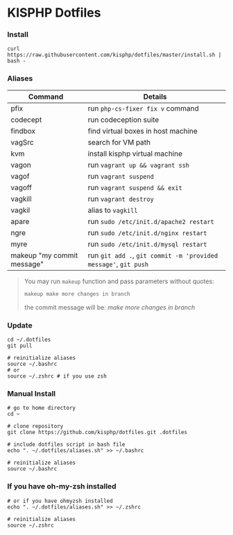 # KISPHP Dotfiles

### Install

```
curl https://raw.githubusercontent.com/kisphp/dotfiles/master/install.sh | bash -
```

### Aliases

| Command | Details |
| --- | --- |
| pfix | run `php-cs-fixer fix v` command |
| codecept | run codeception suite |
| findbox | find virtual boxes in host machine |
| vagSrc | search for VM path |
| kvm | install kisphp virtual machine |
| vagon | run `vagrant up && vagrant ssh` |
| vagof | run `vagrant suspend` |
| vagoff | run `vagrant suspend && exit` |
| vagkill | run `vagrant destroy` |
| vagkil | alias to `vagkill` |
| apare | run `sudo /etc/init.d/apache2 restart` |
| ngre | run `sudo /etc/init.d/nginx restart` |
| myre | run `sudo /etc/init.d/mysql restart` |
| makeup "my commit message" | run `git add .`, `git commit -m 'provided message'`, `git push` |

> You may run `makeup` function and pass parameters without quotes:
>
> ```bash
> makeup make more changes in branch
> ```
> the commit message will be: *make more changes in branch*
>

### Update

```
cd ~/.dotfiles
git pull

# reinitialize aliases
source ~/.bashrc
# or
source ~/.zshrc # if you use zsh
```

### Manual Install

```
# go to home directory
cd ~ 

# clone repository
git clone https://github.com/kisphp/dotfiles.git .dotfiles

# include dotfiles script in bash file
echo ". ~/.dotfiles/aliases.sh" >> ~/.bashrc

# reinitialize aliases
source ~/.bashrc
```

### If you have oh-my-zsh installed
```
# or if you have ohmyzsh installed
echo ". ~/.dotfiles/aliases.sh" >> ~/.zshrc

# reinitialize aliases
source ~/.zshrc
```

